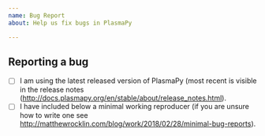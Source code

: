 ```yaml
---
name: Bug Report
about: Help us fix bugs in PlasmaPy

---
```


<!--

Thanks for opening an issue! To help us react appropriately to your report,
please first look through https://github.com/PlasmaPy/PlasmaPy/issues and check
whether no other issue already describes your problem.

For more general "how do I do X?" type questions, please speak to us in real
time on https://app.element.io/#/room/#plasmapy:openastronomy.org or ask on
Github Discussions: https://github.com/plasmapy/plasmapy/discussions . We'll be
more than happy to help! :)

-->

## Reporting a bug

<!--

Before submitting a bug report please ensure that you can check off these boxes:

-->

- [ ] I am using the latest released version of PlasmaPy (most recent is visible in
 the release notes (http://docs.plasmapy.org/en/stable/about/release_notes.html).
- [ ] I have included below a minimal working reproducer (if you are unsure how
 to write one see http://matthewrocklin.com/blog/work/2018/02/28/minimal-bug-reports).

<!--

Please include details of the bug here, including, if applicable, what you
expected to happen!

-->

